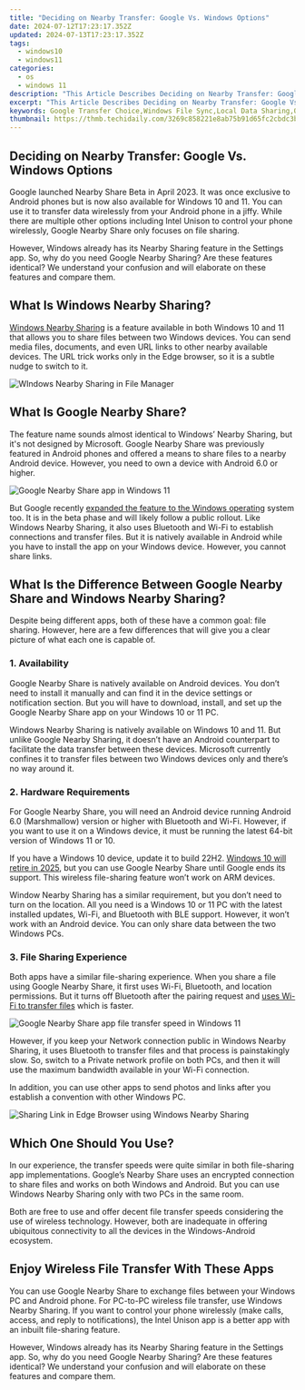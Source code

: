 ```yaml
---
title: "Deciding on Nearby Transfer: Google Vs. Windows Options"
date: 2024-07-12T17:23:17.352Z
updated: 2024-07-13T17:23:17.352Z
tags:
  - windows10
  - windows11
categories:
  - os
  - windows 11
description: "This Article Describes Deciding on Nearby Transfer: Google Vs. Windows Options"
excerpt: "This Article Describes Deciding on Nearby Transfer: Google Vs. Windows Options"
keywords: Google Transfer Choice,Windows File Sync,Local Data Sharing,OS Data Movement,Cloud vs Local Save,Easy File Switching,Platform Data Transfer
thumbnail: https://thmb.techidaily.com/3269c858221e8ab75b91d65fc2cbdc3bf0d972fb510d01ae54b3ad8d22470d02.jpg
---
```


## Deciding on Nearby Transfer: Google Vs. Windows Options

 Google launched Nearby Share Beta in April 2023\. It was once exclusive to Android phones but is now also available for Windows 10 and 11\. You can use it to transfer data wirelessly from your Android phone in a jiffy. While there are multiple other options including Intel Unison to control your phone wirelessly, Google Nearby Share only focuses on file sharing.

 However, Windows already has its Nearby Sharing feature in the Settings app. So, why do you need Google Nearby Sharing? Are these features identical? We understand your confusion and will elaborate on these features and compare them.

## What Is Windows Nearby Sharing?

[Windows Nearby Sharing](http://www.makeuseof.com/how-to-use-nearby-sharing-on-windows-11/) is a feature available in both Windows 10 and 11 that allows you to share files between two Windows devices. You can send media files, documents, and even URL links to other nearby available devices. The URL trick works only in the Edge browser, so it is a subtle nudge to switch to it.

![WIndows Nearby Sharing in File Manager](https://static1.makeuseofimages.com/wordpress/wp-content/uploads/2023/05/windows-nearby-sharing-in-file-manager.jpg)

## What Is Google Nearby Share?

 The feature name sounds almost identical to Windows’ Nearby Sharing, but it's not designed by Microsoft. Google Nearby Share was previously featured in Android phones and offered a means to share files to a nearby Android device. However, you need to own a device with Android 6.0 or higher.

![Google Nearby Share app in Windows 11](https://static1.makeuseofimages.com/wordpress/wp-content/uploads/2023/05/google-nearby-share-app-in-windows-11.jpg)

 But Google recently [expanded the feature to the Windows operating](https://www.makeuseof.com/googles-nearby-share-android-windows/) system too. It is in the beta phase and will likely follow a public rollout. Like Windows Nearby Sharing, it also uses Bluetooth and Wi-Fi to establish connections and transfer files. But it is natively available in Android while you have to install the app on your Windows device. However, you cannot share links.

## What Is the Difference Between Google Nearby Share and Windows Nearby Sharing?

 Despite being different apps, both of these have a common goal: file sharing. However, here are a few differences that will give you a clear picture of what each one is capable of.

### 1\. Availability

 Google Nearby Share is natively available on Android devices. You don’t need to install it manually and can find it in the device settings or notification section. But you will have to download, install, and set up the Google Nearby Share app on your Windows 10 or 11 PC.

 Windows Nearby Sharing is natively available on Windows 10 and 11\. But unlike Google Nearby Sharing, it doesn’t have an Android counterpart to facilitate the data transfer between these devices. Microsoft currently confines it to transfer files between two Windows devices only and there’s no way around it.

### 2\. Hardware Requirements

 For Google Nearby Share, you will need an Android device running Android 6.0 (Marshmallow) version or higher with Bluetooth and Wi-Fi. However, if you want to use it on a Windows device, it must be running the latest 64-bit version of Windows 11 or 10\.

 If you have a Windows 10 device, update it to build 22H2\. [Windows 10 will retire in 2025](https://www.makeuseof.com/windows-10-last-version-end-of-support/), but you can use Google Nearby Share until Google ends its support. This wireless file-sharing feature won’t work on ARM devices.

 Window Nearby Sharing has a similar requirement, but you don’t need to turn on the location. All you need is a Windows 10 or 11 PC with the latest installed updates, Wi-Fi, and Bluetooth with BLE support. However, it won’t work with an Android device. You can only share data between the two Windows PCs.

### 3\. File Sharing Experience

 Both apps have a similar file-sharing experience. When you share a file using Google Nearby Share, it first uses Wi-Fi, Bluetooth, and location permissions. But it turns off Bluetooth after the pairing request and [uses Wi-Fi to transfer files](https://www.makeuseof.com/tag/wifi-direct-vs-bluetooth-use-sharing-data-windows-8/) which is faster.

![Google Nearby Share app file transfer speed in Windows 11](https://static1.makeuseofimages.com/wordpress/wp-content/uploads/2023/05/google-nearby-share-app-file-transfer-speed-in-windows-11.jpg)

 However, if you keep your Network connection public in Windows Nearby Sharing, it uses Bluetooth to transfer files and that process is painstakingly slow. So, switch to a Private network profile on both PCs, and then it will use the maximum bandwidth available in your Wi-Fi connection.

 In addition, you can use other apps to send photos and links after you establish a convention with other Windows PC.

![Sharing Link in Edge Browser using Windows Nearby Sharing](https://static1.makeuseofimages.com/wordpress/wp-content/uploads/2023/05/sharing-link-in-edge-browser-using-windows-nearby-sharing.jpg)

## Which One Should You Use?

 In our experience, the transfer speeds were quite similar in both file-sharing app implementations. Google’s Nearby Share uses an encrypted connection to share files and works on both Windows and Android. But you can use Windows Nearby Sharing only with two PCs in the same room.

 Both are free to use and offer decent file transfer speeds considering the use of wireless technology. However, both are inadequate in offering ubiquitous connectivity to all the devices in the Windows-Android ecosystem.

## Enjoy Wireless File Transfer With These Apps

 You can use Google Nearby Share to exchange files between your Windows PC and Android phone. For PC-to-PC wireless file transfer, use Windows Nearby Sharing. If you want to control your phone wirelessly (make calls, access, and reply to notifications), the Intel Unison app is a better app with an inbuilt file-sharing feature.

 However, Windows already has its Nearby Sharing feature in the Settings app. So, why do you need Google Nearby Sharing? Are these features identical? We understand your confusion and will elaborate on these features and compare them.



<ins class="adsbygoogle"
      style="display:block"
      data-ad-client="ca-pub-7571918770474297"
      data-ad-slot="8358498916"
      data-ad-format="auto"
      data-full-width-responsive="true"></ins>

